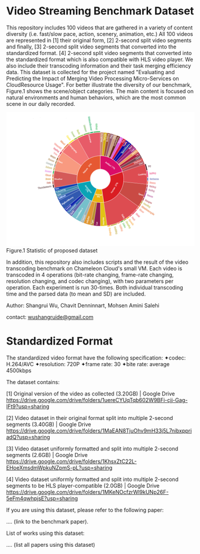 # Video Streaming Benchmark Dataset
This repository includes 100 videos that are gathered in a variety of content diversity (i.e. fast/slow pace, action, scenery, animation, etc.) All 100 videos are represented in [1] their original form, [2] 2-second split video segments and finally, [3] 2-second split video segments that converted into the standardized format. [4] 2-second split video segments that converted into the standardized format which is also compatible with HLS video player. We also include their transcoding information and their task merging efficiency data. This dataset is collected for the project named "Evaluating and Predicting the Impact of Merging Video Processing Micro-Services on CloudResource Usage". For better illustrate the diversity of our benchmark, Figure.1 shows the scene/object categories. The main content is focused on natural environments and human behaviors, which are the most common scene in our daily recorded.

![image](https://github.com/hpcclab/videostreamingBenchmark/blob/master/benchmark.png)
                Figure.1 Statistic of proposed dataset


In addition, this repository also includes scripts and the result of the video transcoding benchmark on Chameleon Cloud's small VM. Each video is transcoded in 4 operations (bit-rate changing, frame-rate changing, resolution changing, and codec changing), with two parameters per operation. Each experiment is run 30-times. Both individual transcoding time and the parsed data (to mean and SD) are included.

Author: Shangrui Wu, Chavit Denninnart, Mohsen Amini Salehi

contact: wushangruide@gmail.com


# Standardized Format
The standardized video format have the following specification: 
  ✦codec: H.264/AVC
  ✦resolution: 720P
  ✦frame rate: 30
  ✦bite rate: average 4500kbps
  
The dataset contains:

[1] Original version of the video as collected (3.20GB) | Google Drive
https://drive.google.com/drive/folders/1uereCYUqTqb602W9BFi-cjj-Gag-IFt9?usp=sharing

[2] Video dataset in their original format split into multiple 2-second segments (3.40GB) | Google Drive
https://drive.google.com/drive/folders/1MaEAN8TjuOhv9mH33j5L7nibxppriadQ?usp=sharing

[3] Video dataset uniformly formatted and split into multiple 2-second segments (2.6GB) | Google Drive
https://drive.google.com/drive/folders/1KhsxZtC22L-EHoeXmsdmWpkuNZpmS-pL?usp=sharing

[4] Video dataset uniformly formatted and split into multiple 2-second segments to be HLS player-compatible (2.0GB) | Google Drive https://drive.google.com/drive/folders/1MKeNOcfzrWl9kUNp26F-5eFm4qwhpjsE?usp=sharing



If you are using this dataset, please refer to the following paper: 

.... (link to the benchmark paper).

List of works using this dataset: 

.... (list all papers using this dataset)
